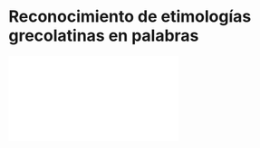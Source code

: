 # Reconocimiento de etimologías grecolatinas en palabras

![Ver Reporte](Report/Report.pdf "Reporte")
